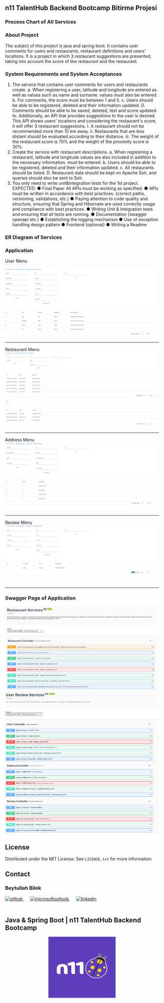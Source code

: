 <!-- ABOUT THE PROJECT -->

## n11 TalentHub Backend Bootcamp Bitirme Projesi

### Process Chart of All Services


### About Project

The subject of this project is java and spring boot. It contains user comments for users and restaurants, restaurant definitions and users' locations.
It is a project in which 3 restaurant suggestions are presented, taking into account the score of the restaurant and the restaurant.

### System Requirements and System Acceptances

1. The service that contains user comments for users and restaurants
   create.
   a. When registering a user, latitude and longitude are entered as well as values such as name and surname.
   values must also be entered.
   b. For comments, the score must be between 1 and 5.
   c. Users should be able to be registered, deleted and their information updated.
   D. Comments should be able to be saved, deleted, text and score updated.
   to. Additionally, an API that provides suggestions to the user is desired. This API shows users' locations
   and considering the restaurant's score, it will offer 3 restaurant suggestions.
   I. A restaurant should not be recommended more than 10 km away.
   ii. Restaurants that are less distant should be evaluated according to their distance.
   iii. The weight of the restaurant score is 70% and the weight of the proximity score is 30%.
2. Create the service with restaurant descriptions.
   a. When registering a restaurant, latitude and longitude values are also included in addition to the necessary information.
   must be entered.
   b. Users should be able to be registered, deleted and their information updated.
   c. All restaurants should be listed.
   D. Restaurant data should be kept on Apache Solr, and queries should also be sent to Solr.
3. You only need to write unit&integration tests for the 1st project.
   EXPECTED:
   ● Final Paper  All APIs must be working as specified.
   ● APIs must be written in accordance with best practices. (correct paths,
   versioning, validations, etc.)
   ● Paying attention to code quality and structure, ensuring that Spring and Hibernate are used correctly
   usage and compliance with best practices.
   ● Writing Unit & Integration tests and ensuring that all tests are running.
   ● Documentation (swagger openapi etc.)
   ● Establishing the logging mechanism
   ● Use of exception handling design pattern
   ● Frontend (optional)
   ● Writing a Readme

### ER Diagram of Services


###  Application

User Menu

<img src="images/page1.png" alt="uml-diagram"  />
<hr>
Restaurant Menu
<img src="images/page2.png" alt="uml-diagram"  />
<hr>
Address Menu
<img src="images/page3.png" alt="uml-diagram"  />
<hr>
Review Menu
<img src="images/page4.png" alt="uml-diagram"  />
<hr>


### Swagger Page of Application

<img src="images/restaurantServices.png" alt="uml-diagram"  />
<img src="images/userReview.png" alt="uml-diagram"  />

<!-- LICENSE -->
## License

Distributed under the MIT License. See `LICENSE.txt` for more information.

<!-- CONTACT -->

## Contact

### Beytullah Bilek

<a href="https://https://github.com/beytomer" target="_blank">
<img  src=https://img.shields.io/badge/github-%2324292e.svg?&style=for-the-badge&logo=github&logoColor=white alt=github style="margin-bottom: 20px;" />
</a>
<a href = "mailto:b.bilek_ktu@outlook.com?subject = Feedback&body = Message">
<img src=https://img.shields.io/badge/send-email-email?&style=for-the-badge&logo=microsoftoutlook&color=CD5C5C alt=microsoftoutlook style="margin-bottom: 20px; margin-left:20px" />
</a>
<a href="https://www.linkedin.com/in/beytullah-bilek/" target="_blank">
<img src=https://img.shields.io/badge/linkedin-%231E77B5.svg?&style=for-the-badge&logo=linkedin&logoColor=white alt=linkedin style="margin-bottom: 20px; margin-left:20px" />
</a>  

<br />

## Java & Spring Boot | n11 TalentHub Backend Bootcamp

<div align="center">
  <a href="https://www.n11.com/">
    <img src="images/N11_logo.png" alt="Logo" width="220" height="200">
  </a>

</div>

